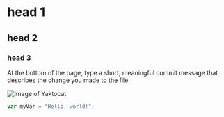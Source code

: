# head 1
## head 2
### head 3

At the bottom of the page, type a short, meaningful commit message that describes the change you made to the file.

![Image of Yaktocat](https://octodex.github.com/images/yaktocat.png)

``` javascript
var myVar = "Hello, world!";
```
